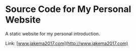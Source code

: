 # Source Code for My Personal Website

A static website for my personal introduction.

Link: [www.jakema2017.com](http://www.jakema2017.com)
